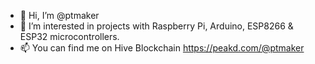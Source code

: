 - 👋 Hi, I’m @ptmaker
- 👀 I’m interested in projects with Raspberry Pi, Arduino, ESP8266 & ESP32 microcontrollers.
- 📫 You can find me on Hive Blockchain https://peakd.com/@ptmaker
